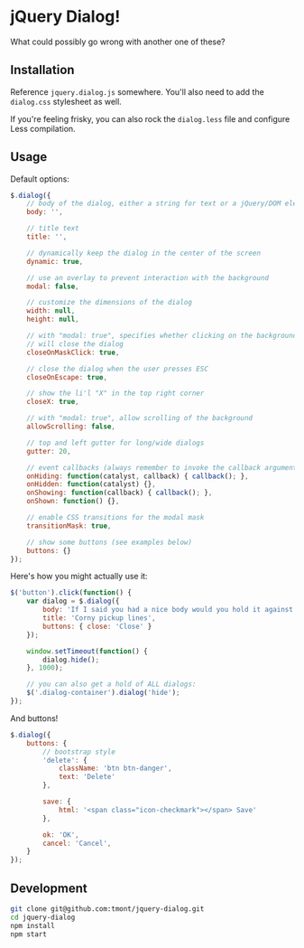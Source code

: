 # jQuery Dialog!
What could possibly go wrong with another one of these?

## Installation
Reference `jquery.dialog.js` somewhere. You'll also need to add the
`dialog.css` stylesheet as well.

If you're feeling frisky, you can also rock the `dialog.less` file
and configure Less compilation.

## Usage
Default options:

```javascript
$.dialog({
	// body of the dialog, either a string for text or a jQuery/DOM element
	body: '',

	// title text
	title: '',

	// dynamically keep the dialog in the center of the screen
	dynamic: true,

	// use an overlay to prevent interaction with the background
    modal: false,

    // customize the dimensions of the dialog
    width: null,
    height: null,

    // with "modal: true", specifies whether clicking on the background
    // will close the dialog
    closeOnMaskClick: true,

    // close the dialog when the user presses ESC
    closeOnEscape: true,

    // show the li'l "X" in the top right corner
    closeX: true,

    // with "modal: true", allow scrolling of the background
    allowScrolling: false,

    // top and left gutter for long/wide dialogs
    gutter: 20,

    // event callbacks (always remember to invoke the callback argument!)
    onHiding: function(catalyst, callback) { callback(); },
    onHidden: function(catalyst) {},
    onShowing: function(callback) { callback(); },
    onShown: function() {},

    // enable CSS transitions for the modal mask
    transitionMask: true,

    // show some buttons (see examples below)
    buttons: {}
});
```

Here's how you might actually use it:

```javascript
$('button').click(function() {
	var dialog = $.dialog({
		body: 'If I said you had a nice body would you hold it against me?',
		title: 'Corny pickup lines',
		buttons: { close: 'Close' }
	});

	window.setTimeout(function() {
		dialog.hide();
	}, 1000);

	// you can also get a hold of ALL dialogs:
	$('.dialog-container').dialog('hide');
});
```

And buttons!

```javascript
$.dialog({
	buttons: {
		// bootstrap style
		'delete': {
			className: 'btn btn-danger',
			text: 'Delete'
		},

		save: {
			html: '<span class="icon-checkmark"></span> Save'
		},

		ok: 'OK',
		cancel: 'Cancel',
	}
});
```

## Development
```bash
git clone git@github.com:tmont/jquery-dialog.git
cd jquery-dialog
npm install
npm start
```
